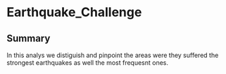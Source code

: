 # Earthquake_Challenge

## Summary 

In this analys we distiguish and pinpoint the areas were they suffered the strongest earthquakes as well the most frequesnt ones. 
